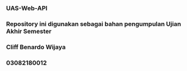 ### UAS-Web-API
### Repository ini digunakan sebagai bahan pengumpulan Ujian Akhir Semester
### Cliff Benardo Wijaya
### 03082180012

